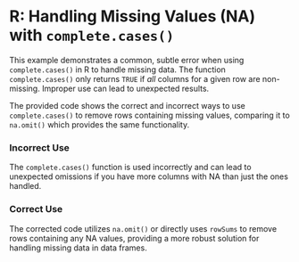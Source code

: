 # R: Handling Missing Values (NA) with `complete.cases()`

This example demonstrates a common, subtle error when using `complete.cases()` in R to handle missing data.  The function `complete.cases()` only returns `TRUE` if *all* columns for a given row are non-missing.  Improper use can lead to unexpected results.

The provided code shows the correct and incorrect ways to use `complete.cases()` to remove rows containing missing values, comparing it to `na.omit()` which provides the same functionality.

### Incorrect Use

The `complete.cases()` function is used incorrectly and can lead to unexpected omissions if you have more columns with NA than just the ones handled.

### Correct Use

The corrected code utilizes `na.omit()` or directly uses `rowSums` to remove rows containing any NA values, providing a more robust solution for handling missing data in data frames.